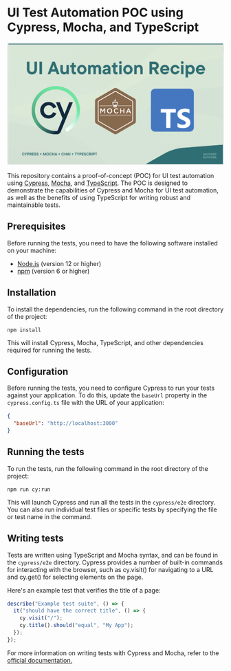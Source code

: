 # UI Test Automation POC using Cypress, Mocha, and TypeScript

![UI Automation Framework](cypress/images/framework-recipe.PNG)

This repository contains a proof-of-concept (POC) for UI test automation using [Cypress](https://www.cypress.io/), [Mocha](https://mochajs.org/), and [TypeScript](https://www.typescriptlang.org/). The POC is designed to demonstrate the capabilities of Cypress and Mocha for UI test automation, as well as the benefits of using TypeScript for writing robust and maintainable tests.

## Prerequisites

Before running the tests, you need to have the following software installed on your machine:

- [Node.js](https://nodejs.org/en/) (version 12 or higher)
- [npm](https://www.npmjs.com/) (version 6 or higher)

## Installation

To install the dependencies, run the following command in the root directory of the project:

```
npm install
```

This will install Cypress, Mocha, TypeScript, and other dependencies required for running the tests.

## Configuration

Before running the tests, you need to configure Cypress to run your tests against your application. To do this, update the `baseUrl` property in the `cypress.config.ts` file with the URL of your application:

```json
{
  "baseUrl": "http://localhost:3000"
}
```

## Running the tests

To run the tests, run the following command in the root directory of the project:

```
npm run cy:run
```

This will launch Cypress and run all the tests in the `cypress/e2e` directory. You can also run individual test files or specific tests by specifying the file or test name in the command.

## Writing tests

Tests are written using TypeScript and Mocha syntax, and can be found in the `cypress/e2e` directory. Cypress provides a number of built-in commands for interacting with the browser, such as cy.visit() for navigating to a URL and cy.get() for selecting elements on the page.

Here's an example test that verifies the title of a page:

```ts
describe("Example test suite", () => {
  it("should have the correct title", () => {
    cy.visit("/");
    cy.title().should("equal", "My App");
  });
});
```

For more information on writing tests with Cypress and Mocha, refer to the [official documentation.](https://docs.cypress.io/guides/end-to-end-testing/writing-your-first-end-to-end-test)
